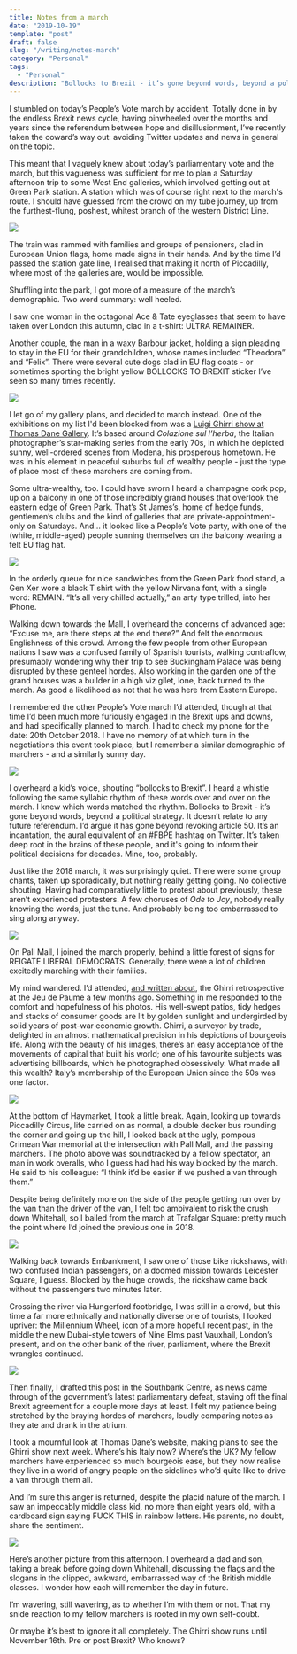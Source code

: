 ```yaml
---
title: Notes from a march
date: "2019-10-19"
template: "post"
draft: false
slug: "/writing/notes-march" 
category: "Personal"
tags:
  - "Personal"
description: "Bollocks to Brexit - it’s gone beyond words, beyond a political strategy. It doesn’t relate to any future referendum. I’d argue it has gone beyond revoking article 50. It’s an incantation, and it's taken deep root in the minds of these people."
---
```


I stumbled on today’s People’s Vote march by accident. Totally done in by the endless Brexit news cycle, having pinwheeled over the months and years since the referendum between hope and disillusionment, I’ve recently taken the coward’s way out: avoiding Twitter updates and news in general on the topic.

This meant that I vaguely knew about today’s parliamentary vote and the march, but this vagueness was sufficient for me to plan a Saturday afternoon trip to some West End galleries, which involved getting out at Green Park station. A station which was of course right next to the march's route. I should have guessed from the crowd on my tube journey, up from the furthest-flung, poshest, whitest branch of the western District Line. 

![](/media/notes-march-1.JPG)

The train was rammed with families and groups of pensioners, clad in European Union flags, home made signs in their hands. And by the time I’d passed the station gate line, I realised that making it north of Piccadilly, where most of the galleries are, would be impossible.

Shuffling into the park, I got more of a measure of the march’s demographic. Two word summary: well heeled.

I saw one woman in the octagonal Ace & Tate eyeglasses that seem to have taken over London this autumn, clad in a t-shirt: ULTRA REMAINER. 

Another couple, the man in a waxy Barbour jacket, holding a sign pleading to stay in the EU for their grandchildren, whose names included “Theodora” and “Felix”. There were several cute dogs clad in EU flag coats - or sometimes sporting the bright yellow BOLLOCKS TO BREXIT sticker I’ve seen so many times recently.

![](/media/notes-march-2.jpg)

I let go of my gallery plans, and decided to march instead. One of the exhibitions on my list I'd been blocked from was a [Luigi Ghirri show at Thomas Dane Gallery](https://www.thomasdanegallery.com/usr/documents/exhibitions/press_release_url/222/luigi-ghirri-_-_.pdf). It’s based around *Colazione sul l’herba*, the Italian photographer’s star-making series from the early 70s, in which he depicted sunny, well-ordered scenes from Modena, his prosperous hometown. He was in his element in peaceful suburbs full of wealthy people - just the type of place most of these marchers are coming from.

Some ultra-wealthy, too. I could have sworn I heard a champagne cork pop, up on a balcony in one of those incredibly grand houses that overlook the eastern edge of Green Park. That’s St James’s, home of hedge funds, gentlemen’s clubs and the kind of galleries that are private-appointment-only on Saturdays. And… it looked like a People’s Vote party, with one of the (white, middle-aged) people sunning themselves on the balcony wearing a felt EU flag hat.

![](/media/notes-march-3.jpg)

In the orderly queue for nice sandwiches from the Green Park food stand, a Gen Xer wore a black T shirt with the yellow Nirvana font, with a single word: REMAIN. “It’s all very chilled actually,” an arty type trilled, into her iPhone.

Walking down towards the Mall, I overheard the concerns of advanced age: “Excuse me, are there steps at the end there?” And felt the enormous Englishness of this crowd.  Among the few people from other European nations I saw was a confused family of Spanish tourists, walking contraflow, presumably wondering why their trip to see Buckingham Palace was being disrupted by these genteel hordes. Also working in the garden one of the grand houses was a builder in a high viz gilet, lone, back turned to the march. As good a likelihood as not that he was here from Eastern Europe.

I remembered the other People’s Vote march I’d attended, though at that time I’d been much more furiously engaged in the Brexit ups and downs, and had specifically planned to march. I had to check my phone for the date: 20th October 2018. I have no memory of at which turn in the negotiations this event took place, but I remember a similar demographic of marchers - and a similarly sunny day.

![](/media/notes-march-4.jpg)

I overheard a kid’s voice, shouting “bollocks to Brexit”. I heard a whistle following the same syllabic rhythm of these words over and over on the march. I knew which words matched the rhythm. Bollocks to Brexit - it’s gone beyond words, beyond a political strategy. It doesn’t relate to any future referendum. I’d argue it has gone beyond revoking article 50. It’s an incantation, the aural equivalent of an #FBPE hashtag on Twitter. It’s taken deep root in the brains of these people, and it's going to inform their political decisions for decades. Mine, too, probably.

Just like the 2018 march, it was surprisingly quiet. There were some group chants, taken up sporadically, but nothing really getting going. No collective shouting. Having had comparatively little to protest about previously, these aren’t experienced protesters. A few choruses of *Ode to Joy*, nobody really knowing the words, just the tune. And probably being too embarrassed to sing along anyway.

![](/media/notes-march-5.jpg)

On Pall Mall, I joined the march properly, behind a little forest of signs for REIGATE LIBERAL DEMOCRATS.   Generally, there were a lot of children excitedly marching with their families.

My mind wandered. I’d attended, [and written about](http://artangled.com/2019/03/24/ghirri-paume/), the Ghirri retrospective at the Jeu de Paume a few months ago. Something in me responded to the comfort and hopefulness of his photos. His well-swept patios, tidy hedges and stacks of consumer goods are lit by golden sunlight and undergirded by solid years of post-war economic growth. Ghirri, a surveyor by trade, delighted in an almost mathematical precision in his depictions of bourgeois life. Along with the beauty of his images, there’s an easy acceptance of the movements of capital that built his world; one of his favourite subjects was advertising billboards, which he photographed obsessively. What made all this wealth? Italy’s membership of the European Union since the 50s was one factor.

![](/media/notes-march-6.jpg)

At the bottom of Haymarket, I took a little break. Again, looking up towards Piccadilly Circus, life carried on as normal, a double decker bus rounding the corner and going up the hill, I looked back at the ugly, pompous Crimean War memorial at the intersection with Pall Mall, and the passing marchers. The photo above was soundtracked by a fellow spectator, an man in work overalls, who I guess had had his way blocked by the march. He said to his colleague: “I think it’d be easier if we pushed a van through them.”

Despite being definitely more on the side of the people getting run over by the van than the driver of the van, I felt too ambivalent to risk the crush down Whitehall, so I bailed from the march at Trafalgar Square: pretty much the point where I’d joined the previous one in 2018.

![](/media/notes-march-7.jpg)

Walking back towards Embankment, I saw one of those bike rickshaws, with two confused Indian passengers, on a doomed mission towards Leicester Square, I guess. Blocked by the huge crowds, the rickshaw came back without the passengers two minutes later.

Crossing the river via Hungerford footbridge, I was still in a crowd, but this time a far more ethnically and nationally diverse one of tourists, I looked upriver: the Millennium Wheel, icon of a more hopeful recent past, in the middle the new Dubai-style towers of Nine Elms past Vauxhall, London’s present, and on the other bank of the river, parliament, where the Brexit wrangles continued.

![](/media/notes-march-8.jpg)

Then finally, I drafted this post in the Southbank Centre, as news came through of the government’s latest parliamentary defeat, staving off the final Brexit agreement for a couple more days at least. I felt my patience being stretched by the braying hordes of marchers, loudly comparing notes as they ate and drank in the atrium.

I took a mournful look at Thomas Dane’s website, making plans to see the Ghirri show next week. Where’s his Italy now? Where’s the UK? My fellow marchers have experienced so much bourgeois ease, but they now realise they live in a world of angry people on the sidelines who’d quite like to drive a van through them all.

And I’m sure this anger is returned, despite the placid nature of the march. I saw an impeccably middle class kid, no more than eight years old, with a cardboard sign saying FUCK THIS in rainbow letters. His parents, no doubt, share the sentiment.

![](/media/notes-march-9.jpg)

Here’s another picture from this afternoon. I overheard a dad and son, taking a break before going down Whitehall, discussing the flags and the slogans in the clipped, awkward, embarrassed way of the British middle classes. I wonder how each will remember the day in future.

I’m wavering, still wavering, as to whether I’m with them or not. That my snide reaction to my fellow marchers is rooted in my own self-doubt.

Or maybe it’s best to ignore it all completely. The Ghirri show runs until November 16th. Pre or post Brexit? Who knows?
